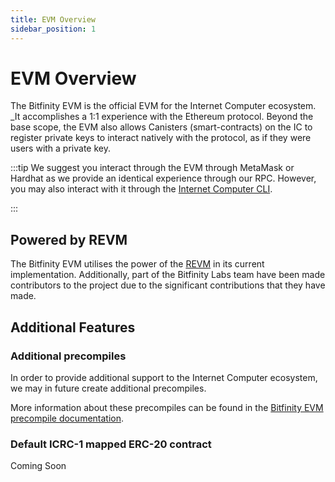 ```yaml
---
title: EVM Overview
sidebar_position: 1
---
```


# EVM Overview

The Bitfinity EVM is the official EVM for the
Internet Computer ecosystem. _It accomplishes a 1:1 experience with the Ethereum protocol.
Beyond the base scope, the EVM also allows Canisters (smart-contracts) on the IC to register private keys 
to interact natively with the protocol, as if they were users with a private key. 

:::tip
We suggest you interact through the EVM through MetaMask or Hardhat as we provide
an identical experience through our RPC. However, you may also interact with it through the [Internet Computer CLI].

[Internet Computer CLI]: https://internetcomputer.org/docs/current/references/cli-reference/dfx-parent
:::


## Powered by REVM

The Bitfinity EVM utilises the power of the [REVM] in its current implementation. Additionally,
part of the Bitfinity Labs team have been made contributors to the project due to the significant
contributions that they have made. 

[REVM]: https://github.com/bluealloy/revm

## Additional Features


### Additional precompiles

In order to provide additional support to the Internet Computer ecosystem, we may in future  create additional precompiles.

More information about these precompiles can be found in the [Bitfinity EVM precompile documentation].

[Bitfinity EVM precompile documentation]: ./precompiles.md

### Default ICRC-1 mapped ERC-20 contract

Coming Soon

